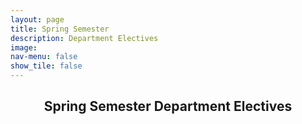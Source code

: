 ```yaml
---
layout: page
title: Spring Semester
description: Department Electives
image: 
nav-menu: false
show_tile: false
---
```


<!-- Main -->
<div id="main" class="alt">

<!-- One -->
<section id="one">
	<div class="inner">
		<header class="major">
			<h2>Spring Semester Department Electives</h2>
		</header>

<!-- Content -->
